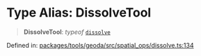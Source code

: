 # Type Alias: DissolveTool

> **DissolveTool**: *typeof* [`dissolve`](../variables/dissolve.md)

Defined in: [packages/tools/geoda/src/spatial\_ops/dissolve.ts:134](https://github.com/GeoDaCenter/openassistant/blob/bf312b357cb340f1f76fa8b62441fb39bcbce0ce/packages/tools/geoda/src/spatial_ops/dissolve.ts#L134)
